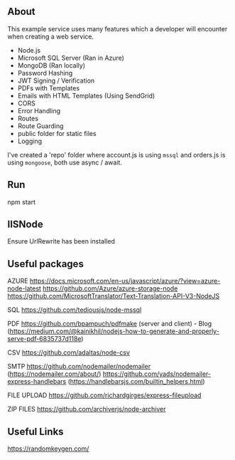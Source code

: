 ## About

This example service uses many features which a developer will encounter when creating a web service.

-   Node.js
-   Microsoft SQL Server (Ran in Azure)
-   MongoDB (Ran locally)
-   Password Hashing
-   JWT Signing / Verification
-   PDFs with Templates
-   Emails with HTML Templates (Using SendGrid)
-   CORS
-   Error Handling
-   Routes
-   Route Guarding
-   public folder for static files
-   Logging

I've created a 'repo' folder where account.js is using `mssql` and orders.js is using `mongoose`, both use async / await.


## Run

npm start

## IISNode

Ensure UrlRewrite has been installed


## Useful packages

AZURE
https://docs.microsoft.com/en-us/javascript/azure/?view=azure-node-latest
https://github.com/Azure/azure-storage-node
https://github.com/MicrosoftTranslator/Text-Translation-API-V3-NodeJS

SQL
https://github.com/tediousjs/node-mssql

PDF
https://github.com/bpampuch/pdfmake (server and client)
    - Blog (https://medium.com/@kainikhil/nodejs-how-to-generate-and-properly-serve-pdf-6835737d118e)

CSV
https://github.com/adaltas/node-csv

SMTP
https://github.com/nodemailer/nodemailer (https://nodemailer.com/about/)
https://github.com/yads/nodemailer-express-handlebars (https://handlebarsjs.com/builtin_helpers.html)

FILE UPLOAD
https://github.com/richardgirges/express-fileupload

ZIP FILES
https://github.com/archiverjs/node-archiver


## Useful Links

https://randomkeygen.com/
